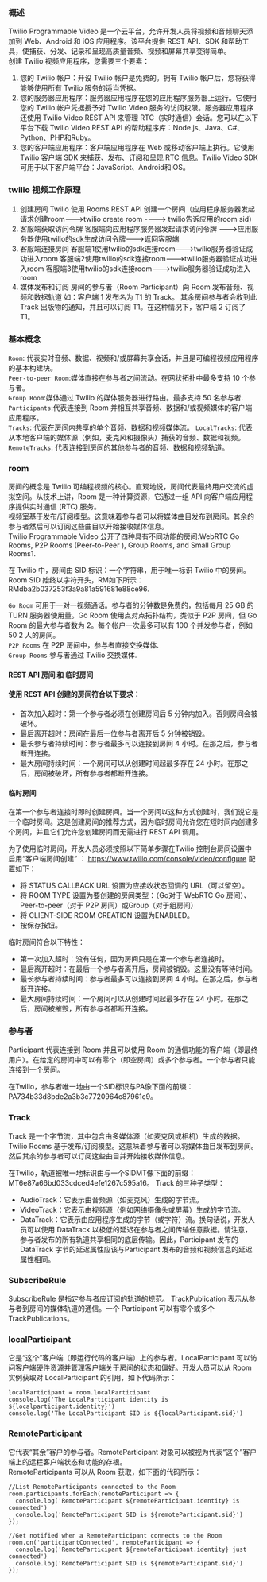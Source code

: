 ### 概述
Twilio Programmable Video 是一个云平台，允许开发人员将视频和音频聊天添加到 Web、Android 和 iOS 应用程序。该平台提供 REST API、SDK 和帮助工具，使捕获、分发、记录和呈现高质量音频、视频和屏幕共享变得简单。  
创建 Twilio 视频应用程序，您需要三个要素：
1. 您的 Twilio 帐户：开设 Twilio 帐户是免费的。拥有 Twilio 帐户后，您将获得能够使用所有 Twilio 服务的适当凭据。
2. 您的服务器应用程序：服务器应用程序在您的应用程序服务器上运行。它使用您的 Twilio 帐户凭据授予对 Twilio Video 服务的访问权限。服务器应用程序还使用 Twilio Video REST API 来管理 RTC（实时通信）会话。您可以在以下平台下载 Twilio Video REST API 的帮助程序库：Node.js、Java、C#、Python、PHP和Ruby。
3. 您的客户端应用程序：客户端应用程序在 Web 或移动客户端上执行。它使用 Twilio 客户端 SDK 来捕获、发布、订阅和呈现 RTC 信息。Twilio Video SDK 可用于以下客户端平台：JavaScript、Android和iOS。

### twilio 视频工作原理
1. 创建房间
Twilio 使用 Rooms REST API 创建一个房间（应用程序服务器发起请求创建room--->twilio create room ----> twilio告诉应用的room sid）
2. 客服端获取访问令牌
客服端向应用程序服务器发起请求访问令牌 --->应用服务器使用twilio的sdk生成访问令牌--->返回客服端
3. 客服端连接房间
客服端1使用twilio的sdk连接room--->twilio服务器验证成功进入room
客服端2使用twilio的sdk连接room--->twilio服务器验证成功进入room
客服端3使用twilio的sdk连接room--->twilio服务器验证成功进入room
4. 媒体发布和订阅
房间的参与者（Room Participant）向 Room 发布音频、视频和数据轨道 如：客户端 1 发布名为 T1 的 Track。
其余房间参与者会收到此 Track 出版物的通知，并且可以订阅 T1。在这种情况下，客户端 2 订阅了 T1。

### 基本概念
`Room`: 代表实时音频、数据、视频和/或屏幕共享会话，并且是可编程视频应用程序的基本构建块。  
`Peer-to-peer Room`:媒体直接在参与者之间流动。在网状拓扑中最多支持 10 个参与者。  
`Group Room`:媒体通过 Twilio 的媒体服务器进行路由。最多支持 50 名参与者.  
`Participants`:代表连接到 Room 并相互共享音频、数据和/或视频媒体的客户端应用程序。  
`Tracks`: 代表在房间内共享的单个音频、数据和视频媒体流。
`LocalTracks`: 代表从本地客户端的媒体源（例如，麦克风和摄像头）捕获的音频、数据和视频。  
`RemoteTracks`: 代表连接到房间的其他参与者的音频、数据和视频轨道。  

### room
房间的概念是 Twilio 可编程视频的核心。直观地说，房间代表最终用户交流的虚拟空间。从技术上讲，Room 是一种计算资源，它通过一组 API 向客户端应用程序提供实时通信 (RTC) 服务。  
视频室基于发布/订阅模型。这意味着参与者可以将媒体曲目发布到房间。其余的参与者然后可以订阅这些曲目以开始接收媒体信息。  
Twilio Programmable Video 公开了四种具有不同功能的房间:WebRTC Go Rooms, P2P Rooms (Peer-to-Peer ), Group Rooms, and Small Group Rooms1.

在 Twilio 中，房间由 SID 标识：一个字符串，用于唯一标识 Twilio 中的房间。Room SID 始终以字符开头，RM如下所示：RMdba2b037253f3a9a81a591681e88ce96.

`Go Room` 可用于一对一视频通话。参与者的分钟数是免费的，包括每月 25 GB 的 TURN 服务器使用量。Go Room 使用点对点拓扑结构，类似于 P2P 房间，但 Go Room 的最大参与者数为 2。每个帐户一次最多可以有 100 个并发参与者，例如 50 2 人的房间。  
`P2P Rooms` 在 P2P 房间中，参与者直接交换媒体.  
`Group Rooms` 参与者通过 Twilio 交换媒体.

#### REST API 房间 和 临时房间  

#### 使用 REST API 创建的房间符合以下要求：
- 首次加入超时：第一个参与者必须在创建房间后 5 分钟内加入。否则房间会被破坏。
- 最后离开超时：房间在最后一位参与者离开后 5 分钟被销毁。
- 最长参与者持续时间：参与者最多可以连接到房间 4 小时。在那之后，参与者断开连接。
- 最大房间持续时间：一个房间可以从创建时间起最多存在 24 小时。在那之后，房间被破坏，所有参与者都断开连接。  

#### 临时房间  
在第一个参与者连接时即时创建房间。当一个房间以这种方式创建时，我们说它是一个临时房间。这是创建房间的推荐方式，因为临时房间允许您在短时间内创建多个房间，并且它们允许您创建房间而无需进行 REST API 调用。  

为了使用临时房间，开发人员必须按照以下简单步骤在Twilio 控制台房间设置中启用“客户端房间创建” ：
https://www.twilio.com/console/video/configure 配置如下：  
- 将 STATUS CALLBACK URL 设置为应接收状态回调的 URL（可以留空）。  
- 将 ROOM TYPE 设置为要创建的房间类型：（Go对于 WebRTC Go 房间）、Peer-to-peer（对于 P2P 房间）或Group（对于组房间）  
- 将 CLIENT-SIDE ROOM CREATION 设置为ENABLED。  
- 按保存按钮。

临时房间符合以下特性：
- 第一次加入超时：没有任何，因为房间只是在第一个参与者连接时。
- 最后离开超时：在最后一个参与者离开后，房间被销毁。这里没有等待时间。
- 最长参与者持续时间：参与者最多可以连接到房间 4 小时。在那之后，参与者断开连接。
- 最大房间持续时间：一个房间可以从创建时间起最多存在 24 小时。在那之后，房间被摧毁，所有参与者都断开连接。

### 参与者
Participant 代表连接到 Room 并且可以使用 Room 的通信功能的客户端（即最终用户）。在给定的房间中可以有零个（即空房间）或多个参与者。一个参与者只能连接到一个房间。

在Twilio，参与者唯一地由一个SID标识与PA像下面的前缀：PA734b33d8bde2a3b3c7720964c87961c9。

### Track
Track 是一个字节流，其中包含由多媒体源（如麦克风或相机）生成的数据。Twilio Rooms 基于发布/订阅模型。这意味着参与者可以将媒体曲目发布到房间。然后其余的参与者可以订阅这些曲目并开始接收媒体信息。

在Twilio，轨道被唯一地标识由与一个SIDMT像下面的前缀：MT6e87a66bd033cdced4efe1267c595a16。
Track 的三种子类型：
- AudioTrack：它表示由音频源（如麦克风）生成的字节流。
- VideoTrack：它表示由视频源（例如网络摄像头或屏幕）生成的字节流。
- DataTrack：它表示由应用程序生成的字节（或字符）流。换句话说，开发人员可以使用 DataTrack 以极低的延迟在参与者之间传输任意数据。请注意，参与者发布的所有轨道共享相同的底层传输。因此，Participant 发布的DataTrack 字节的延迟属性应该与Participant 发布的音频和视频信息的延迟属性相同。

### SubscribeRule 
SubscribeRule 是指定参与者应订阅的轨道的规范。
TrackPublication 表示从参与者到房间的媒体轨道的通信。一个 Participant 可以有零个或多个 TrackPublications。

### localParticipant
它是“这个”客户端（即运行代码的客户端）上的参与者。LocalParticipant 可以访问客户端硬件资源并管理客户端关于房间的状态和偏好。开发人员可以从 Room 实例获取对 LocalParticipant 的引用，如下代码所示：
```
localParticipant = room.localParticipant
console.log('The LocalParticipant identity is ${localparticipant.identity}')
console.log('The LocalParticipant SID is ${localParticipant.sid}')
```
### RemoteParticipant 
它代表“其余”客户的参与者。RemoteParticipant 对象可以被视为代表“这个”客户端上的远程客户端状态和功能的存根。  
RemoteParticipants 可以从 Room 获取，如下面的代码所示：
```
//List RemoteParticipants connected to the Room
room.participants.forEach(remoteParticipant => {
  console.log('RemoteParticipant ${remoteParticipant.identity} is connected')
  console.log('RemoteParticipant SID is ${remoteParticipant.sid}')
});

//Get notified when a RemoteParticipant connects to the Room
room.on('participantConnected', remoteParticipant => {
  console.log('RemoteParticipant ${remoteParticipant.identity} just connected')
  console.log('RemoteParticipant SID is ${remoteParticipant.sid}')
});
```
